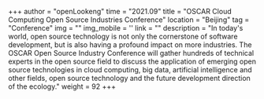+++ 
author = "openLookeng"
time = "2021.09" 
title = "OSCAR Cloud Computing Open Source Industries Conference" 
location = "Beijing" 
tag = "Conference"
img = "" 
img_mobile = ''
link = ""
description = "In today's world, open source technology is not only the cornerstone of software development, but is also having a profound impact on more industries. The OSCAR Open Source Industry Conference will gather hundreds of technical experts in the open source field to discuss the application of emerging open source technologies in cloud computing, big data, artificial intelligence and other fields, open source technology and the future development direction of the ecology."
weight = 92
+++
